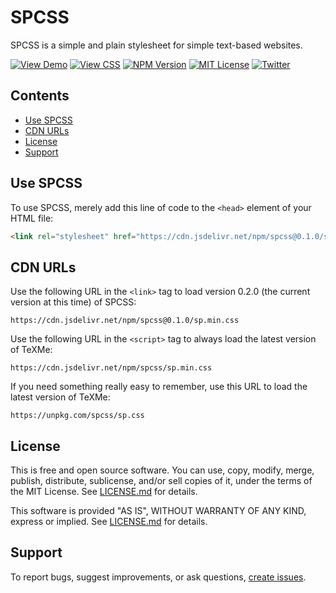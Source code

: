 SPCSS
=====

SPCSS is a simple and plain stylesheet for simple text-based websites.

[![View Demo][Demo SVG]][Demo URL]
[![View CSS][CSS SVG]][CSS URL]
[![NPM Version][Version SVG]][NPM URL]
[![MIT License][License SVG]][L]
[![Twitter][Twitter SVG]][Twitter URL]

[Demo SVG]: https://img.shields.io/badge/view-demo-brightgreen.svg
[Demo URL]: https://susam.github.io/spcss/

[CSS SVG]: https://img.shields.io/badge/view-sp.css-brightgreen.svg
[CSS URL]: https://susam.github.io/spcss/sp.css

[Version SVG]: https://img.shields.io/npm/v/spcss.svg
[NPM URL]: https://www.npmjs.com/package/spcss

[License SVG]: https://img.shields.io/badge/license-MIT-%233ea639
[L]: LICENSE.md

[Twitter SVG]: https://img.shields.io/badge/twitter-%40susam-%231da1f2
[Twitter URL]: https://twitter.com/susam


Contents
--------

* [Use SPCSS](#use-spcss)
* [CDN URLs](#cdn-urls)
* [License](#license)
* [Support](#support)


Use SPCSS
---------

To use SPCSS, merely add this line of code to the `<head>` element of
your HTML file:

```html
<link rel="stylesheet" href="https://cdn.jsdelivr.net/npm/spcss@0.1.0/sp.min.css">
```


CDN URLs
--------

Use the following URL in the `<link>` tag to load version 0.2.0 (the
current version at this time) of SPCSS:

```
https://cdn.jsdelivr.net/npm/spcss@0.1.0/sp.min.css
```

Use the following URL in the `<script>` tag to always load the latest
version of TeXMe:

```
https://cdn.jsdelivr.net/npm/spcss/sp.min.css
```

If you need something really easy to remember, use this URL to load the
latest version of TeXMe:

```
https://unpkg.com/spcss/sp.css
```


License
-------

This is free and open source software. You can use, copy, modify,
merge, publish, distribute, sublicense, and/or sell copies of it,
under the terms of the MIT License. See [LICENSE.md][L] for details.

This software is provided "AS IS", WITHOUT WARRANTY OF ANY KIND,
express or implied. See [LICENSE.md][L] for details.

[L]: LICENSE.md


Support
-------

To report bugs, suggest improvements, or ask questions,
[create issues][ISSUES].

[ISSUES]: https://github.com/susam/spcss/issues
